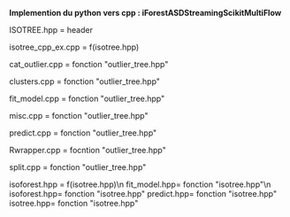 **Implemention du python vers cpp : iForestASDStreamingScikitMultiFlow**

ISOTREE.hpp = header

isotree_cpp_ex.cpp = f(isotree.hpp)

cat_outlier.cpp = fonction "outlier_tree.hpp"

clusters.cpp = fonction "outlier_tree.hpp"

fit_model.cpp = fonction "outlier_tree.hpp"

misc.cpp = fonction "outlier_tree.hpp"

predict.cpp = fonction "outlier_tree.hpp"

Rwrapper.cpp = focntion  "outlier_tree.hpp"

split.cpp = fonction "outlier_tree.hpp"

isoforest.hpp = f(isotree.hpp)\n
fit_model.hpp= fonction "isotree.hpp"\n
isoforest.hpp= fonction "isotree.hpp"
predict.hpp= fonction "isotree.hpp"
isotree.hpp= fonction "isotree.hpp"
